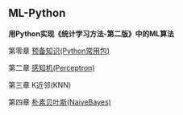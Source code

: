 ## ML-Python

**用Python实现《统计学习方法-第二版》中的ML算法**

第零章 [预备知识(Python常用包)](https://github.com/NathanYu1124/ML-Python/tree/master/Packages)

第二章 [感知机(Perceptron)](https://github.com/NathanYu1124/ML-Python/blob/master/Perceptron(%E6%84%9F%E7%9F%A5%E6%9C%BA)/Perceptron.py)

第三章 K近邻(KNN)

第四章 [朴素贝叶斯(NaiveBayes)](https://github.com/NathanYu1124/ML-Python/blob/master/NaiveBayes(%E6%9C%B4%E7%B4%A0%E8%B4%9D%E5%8F%B6%E6%96%AF)/NaiveBayes.py)

